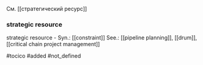 См. [[стратегический ресурс]]

### strategic resource

strategic resource - 
Syn.: [[constraint]]
See.: [[pipeline planning]], [[drum]], [[critical chain project management]]

#tocico 
#added 
#not_defined 